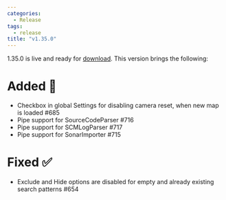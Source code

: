 ```yaml
---
categories:
  - Release
tags:
  - release
title: "v1.35.0"
---
```


1.35.0 is live and ready for [download](https://github.com/MaibornWolff/codecharta/releases/tag/1.35.0). This version brings the following:

# Added 🚀

- Checkbox in global Settings for disabling camera reset, when new map is loaded #685
- Pipe support for SourceCodeParser #716
- Pipe support for SCMLogParser #717
- Pipe support for SonarImporter #715

# Fixed ✅

- Exclude and Hide options are disabled for empty and already existing search patterns #654
